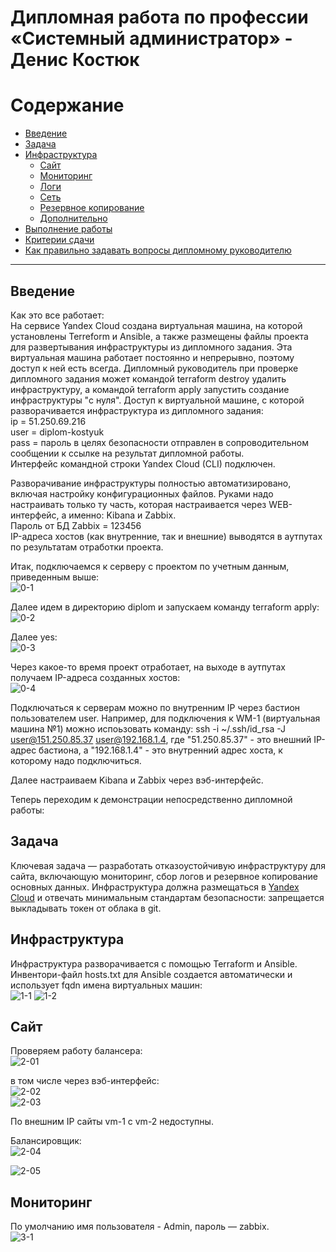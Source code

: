 #  Дипломная работа по профессии «Системный администратор» - Денис Костюк

Содержание
==========
* [Введение](#Введение)
* [Задача](#Задача)
* [Инфраструктура](#Инфраструктура)
    * [Сайт](#Сайт)
    * [Мониторинг](#Мониторинг)
    * [Логи](#Логи)
    * [Сеть](#Сеть)
    * [Резервное копирование](#Резервное-копирование)
    * [Дополнительно](#Дополнительно)
* [Выполнение работы](#Выполнение-работы)
* [Критерии сдачи](#Критерии-сдачи)
* [Как правильно задавать вопросы дипломному руководителю](#Как-правильно-задавать-вопросы-дипломному-руководителю) 

---------
## Введение
Как это все работает:  
На сервисе Yandex Cloud создана виртуальная машина, на которой установлены Terreform и Ansible, а также размещены файлы проекта для развертывания инфраструктуры из дипломного задания. Эта виртуальная машина работает постоянно и непрерывно, поэтому доступ к ней есть всегда. Дипломный руководитель при проверке дипломного задания может командой terraform destroy удалить инфраструктуру, а командой terraform apply запустить создание инфраструктуры "с нуля".
Доступ к виртуальной машине, с которой разворачивается инфраструктура из дипломного задания:  
ip = 51.250.69.216  
user = diplom-kostyuk  
pass = пароль в целях безопасности отправлен в сопроводительном сообщении к ссылке на результат дипломной работы.  
Интерфейс командной строки Yandex Cloud (CLI) подключен.  
  
Разворачивание инфраструктуры полностью автоматизировано, включая настройку конфигурационных файлов. Руками надо настраивать только ту часть, которая настраивается через WEB-интерфейс, а именно: Kibana и Zabbix.  
Пароль от БД Zabbix = 123456  
IP-адреса хостов (как внутренние, так и внешние) выводятся в аутпутах по результатам отработки проекта.  

Итак, подключаемся к серверу с проектом по учетным данным, приведенным выше:  
![0-1](./img/0-1.png)

Далее идем в директорию diplom и запускаем команду terraform apply:
![0-2](./img/0-2.png)
  
Далее yes:  
![0-3](./img/0-3.png)
  
Через какое-то время проект отработает, на выходе в аутпутах получаем IP-адреса созданных хостов:  
![0-4](./img/0-4.png)
  
Подключаться к серверам можно по внутренним IP через бастион пользователем user. Например, для подключения к WM-1 (виртуальная машина №1) можно испоьзовать команду: ssh -i ~/.ssh/id_rsa -J user@151.250.85.37 user@192.168.1.4, где "51.250.85.37" - это внешний IP-адрес бастиона, а "192.168.1.4" - это внутренний адрес хоста, к которому надо подключиться.  

Далее настраиваем Kibana и Zabbix через вэб-интерфейс.  

Теперь переходим к демонстрации непосредственно дипломной работы:  

## Задача
Ключевая задача — разработать отказоустойчивую инфраструктуру для сайта, включающую мониторинг, сбор логов и резервное копирование основных данных. Инфраструктура должна размещаться в [Yandex Cloud](https://cloud.yandex.com/) и отвечать минимальным стандартам безопасности: запрещается выкладывать токен от облака в git.  

## Инфраструктура
  
Инфраструктура разворачивается с помощью Terraform и Ansible.  
Инвентори-файл hosts.txt для Ansible создается автоматически и использует fqdn имена виртуальных машин:  
![1-1](./img/1-01.png)
![1-2](./img/1-2.png)

## Сайт

Проверяем работу балансера:  
![2-01](./pics/2-01.png)

в том числе через вэб-интерфейс:  
![2-02](./pics/2-02.png)  
![2-03](./pics/2-03.png)  

По внешним IP сайты vm-1 с vm-2 недоступны.  
  
Балансировщик:  
![2-04](./pics/2-04.png)   

   
![2-05](./pics/2-05.png)   

## Мониторинг
  
По умолчанию имя пользователя - Admin, пароль — zabbix.  
![3-1](./pics/3-1.png) 
